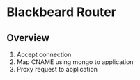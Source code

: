 # Blackbeard Router
## Overview
1) Accept connection
2) Map CNAME using mongo to application
3) Proxy request to application